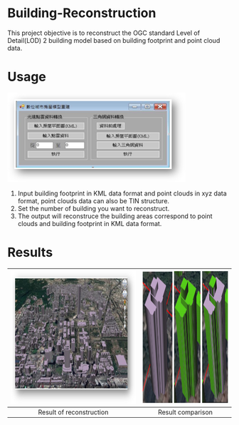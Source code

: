 # Building-Reconstruction

This project objective is to reconstruct the OGC standard Level of Detail(LOD) 2 building model based on building footprint and point cloud data.

# Usage
<img src="https://github.com/karta020500/Building-Reconstruction/blob/master/Automatic/UI.png" width = "400" height = "200" />

1. Input building footprint in KML data format and point clouds in xyz data format, point clouds data can also be TIN structure.
2. Set the number of building you want to reconstruct.
3. The output will reconstruce the building areas correspond to point clouds and building footprint in KML data format.

# Results

|  <img src="https://github.com/karta020500/Building-Reconstruction/blob/master/Automatic/result.png" width = "500" height = "300" /> | <img src="https://github.com/karta020500/Building-Reconstruction/blob/master/Automatic/compare.png" width = "330" height = "300" />  | 
|:-------:|:-----:|
|Result of reconstruction|Result comparison|
